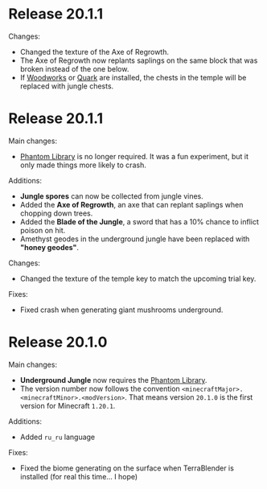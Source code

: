 # Release 20.1.1

Changes:

* Changed the texture of the Axe of Regrowth.
* The Axe of Regrowth now replants saplings on the same block that was broken instead of the one below.
* If [Woodworks](https://github.com/team-abnormals/woodworks) or [Quark](https://github.com/VazkiiMods/Quark) are installed, the chests in the temple will be replaced with jungle chests.

# Release 20.1.1

Main changes:

* [Phantom Library](https://github.com/PhantomLoader/PhantomLoader) is no longer required. It was a fun experiment, but it only made things more likely to crash.

Additions:

* **Jungle spores** can now be collected from jungle vines.
* Added the **Axe of Regrowth**, an axe that can replant saplings when chopping down trees.
* Added the **Blade of the Jungle**, a sword that has a 10% chance to inflict poison on hit.
* Amethyst geodes in the underground jungle have been replaced with **"honey geodes"**.

Changes:

* Changed the texture of the temple key to match the upcoming trial key.

Fixes:

* Fixed crash when generating giant mushrooms underground.

# Release 20.1.0

Main changes:

* **Underground Jungle** now requires the [Phantom Library](https://github.com/PhantomLoader/PhantomLoader).
* The version number now follows the convention `<minecraftMajor>.<minecraftMinor>.<modVersion>`. That means version `20.1.0` is the first version for Minecraft `1.20.1`.

Additions:

* Added `ru_ru` language

Fixes:

* Fixed the biome generating on the surface when TerraBlender is installed (for real this time... I hope)
